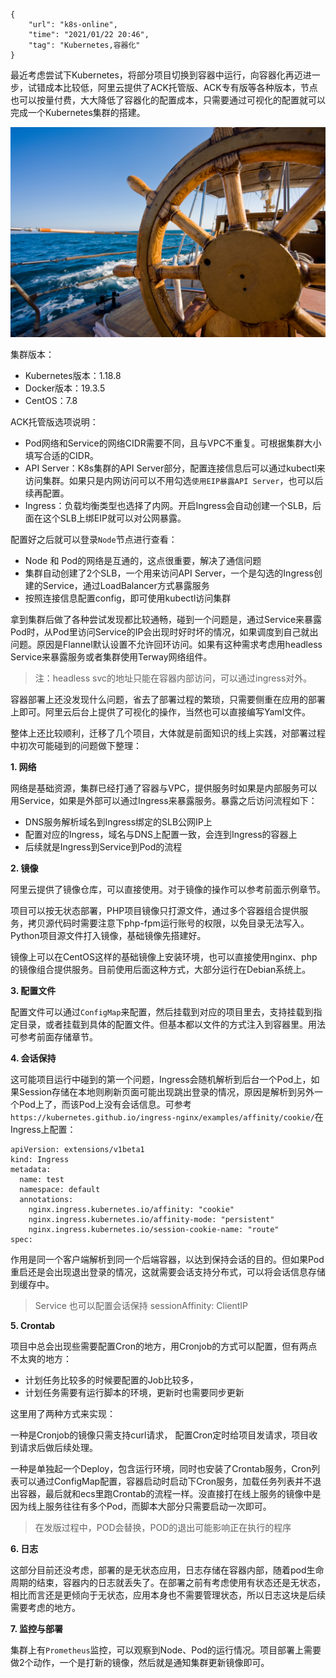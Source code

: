 ```
{
    "url": "k8s-online",
    "time": "2021/01/22 20:46",
    "tag": "Kubernetes,容器化"
}
```

最近考虑尝试下Kubernetes，将部分项目切换到容器中运行，向容器化再迈进一步，试错成本比较低，阿里云提供了ACK托管版、ACK专有版等各种版本，节点也可以按量付费，大大降低了容器化的配置成本，只需要通过可视化的配置就可以完成一个Kubernetes集群的搭建。

![](../../static/uploads/k8s-ship.jpg)

集群版本：

- Kubernetes版本：1.18.8
- Docker版本：19.3.5
- CentOS：7.8

ACK托管版选项说明：

- Pod网络和Service的网络CIDR需要不同，且与VPC不重复。可根据集群大小填写合适的CIDR。
- API Server：K8s集群的API Server部分，配置连接信息后可以通过kubectl来访问集群。如果只是内网访问可以不用勾选`使用EIP暴露API Server`，也可以后续再配置。
- Ingress：负载均衡类型也选择了内网。开启Ingress会自动创建一个SLB，后面在这个SLB上绑EIP就可以对公网暴露。

配置好之后就可以登录`Node`节点进行查看：

- Node 和 Pod的网络是互通的，这点很重要，解决了通信问题
- 集群自动创建了2个SLB，一个用来访问API Server，一个是勾选的Ingress创建的Service，通过LoadBalancer方式暴露服务
- 按照连接信息配置config，即可使用kubectl访问集群

拿到集群后做了各种尝试发现都比较通畅，碰到一个问题是，通过Service来暴露Pod时，从Pod里访问Service的IP会出现时好时坏的情况，如果调度到自己就出问题。原因是Flannel默认设置不允许回环访问。如果有这种需求考虑用headless Service来暴露服务或者集群使用Terway网络组件。

>  注：headless svc的地址只能在容器内部访问，可以通过ingress对外。

容器部署上还没发现什么问题，省去了部署过程的繁琐，只需要侧重在应用的部署上即可。阿里云后台上提供了可视化的操作，当然也可以直接编写Yaml文件。

整体上还比较顺利，迁移了几个项目，大体就是前面知识的线上实践，对部署过程中初次可能碰到的问题做下整理：

**1. 网络**

网络是基础资源，集群已经打通了容器与VPC，提供服务时如果是内部服务可以用Service，如果是外部可以通过Ingress来暴露服务。暴露之后访问流程如下：

- DNS服务解析域名到Ingress绑定的SLB公网IP上
- 配置对应的Ingress，域名与DNS上配置一致，会连到Ingress的容器上
- 后续就是Ingress到Service到Pod的流程

**2. 镜像**

阿里云提供了镜像仓库，可以直接使用。对于镜像的操作可以参考前面示例章节。

项目可以按无状态部署，PHP项目镜像只打源文件，通过多个容器组合提供服务，拷贝源代码时需要注意下php-fpm运行账号的权限，以免目录无法写入。Python项目源文件打入镜像，基础镜像先搭建好。

镜像上可以在CentOS这样的基础镜像上安装环境，也可以直接使用nginx、php的镜像组合提供服务。目前使用后面这种方式，大部分运行在Debian系统上。

**3. 配置文件**

配置文件可以通过`ConfigMap`来配置，然后挂载到对应的项目里去，支持挂载到指定目录，或者挂载到具体的配置文件。但基本都以文件的方式注入到容器里。用法可参考前面存储章节。

**4. 会话保持**

这可能项目运行中碰到的第一个问题，Ingress会随机解析到后台一个Pod上，如果Session存储在本地则刷新页面可能出现跳出登录的情况，原因是解析到另外一个Pod上了，而该Pod上没有会话信息。可参考`https://kubernetes.github.io/ingress-nginx/examples/affinity/cookie/`在Ingress上配置：

```
apiVersion: extensions/v1beta1
kind: Ingress
metadata:
  name: test
  namespace: default
  annotations:
    nginx.ingress.kubernetes.io/affinity: "cookie"
    nginx.ingress.kubernetes.io/affinity-mode: "persistent"
    nginx.ingress.kubernetes.io/session-cookie-name: "route"
spec:
```

作用是同一个客户端解析到同一个后端容器，以达到保持会话的目的。但如果Pod重启还是会出现退出登录的情况，这就需要会话支持分布式，可以将会话信息存储到缓存中。

> Service 也可以配置会话保持 sessionAffinity: ClientIP

**5. Crontab**

项目中总会出现些需要配置Cron的地方，用Cronjob的方式可以配置，但有两点不太爽的地方：

- 计划任务比较多的时候要配置的Job比较多，
- 计划任务需要有运行脚本的环境，更新时也需要同步更新

这里用了两种方式来实现：

一种是Cronjob的镜像只需支持curl请求， 配置Cron定时给项目发请求，项目收到请求后做后续处理。

一种是单独起一个Deploy，包含运行环境，同时也安装了Crontab服务，Cron列表可以通过ConfigMap配置，容器启动时启动下Cron服务，加载任务列表并不退出容器，最后就和ecs里跑Crontab的流程一样。没直接打在线上服务的镜像中是因为线上服务往往有多个Pod，而脚本大部分只需要启动一次即可。

> 在发版过程中，POD会替换，POD的退出可能影响正在执行的程序

**6. 日志**

这部分目前还没考虑，部署的是无状态应用，日志存储在容器内部，随着pod生命周期的结束，容器内的日志就丢失了。在部署之前有考虑使用有状态还是无状态，相比而言还是更倾向于无状态，应用本身也不需要管理状态，所以日志这块是后续需要考虑的地方。

**7. 监控与部署**

集群上有`Prometheus`监控，可以观察到Node、Pod的运行情况。项目部署上需要做2个动作，一个是打新的镜像，然后就是通知集群更新镜像即可。





